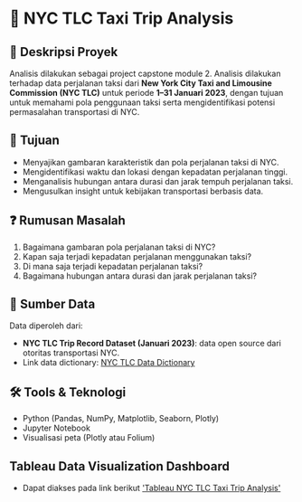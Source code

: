 # 🗽 NYC TLC Taxi Trip Analysis

## 📌 Deskripsi Proyek
Analisis dilakukan sebagai project capstone module 2. Analisis dilakukan terhadap data perjalanan taksi dari **New York City Taxi and Limousine Commission (NYC TLC)** untuk periode **1–31 Januari 2023**, dengan tujuan untuk memahami pola penggunaan taksi serta mengidentifikasi potensi permasalahan transportasi di NYC.

## 🎯 Tujuan
- Menyajikan gambaran karakteristik dan pola perjalanan taksi di NYC.
- Mengidentifikasi waktu dan lokasi dengan kepadatan perjalanan tinggi.
- Menganalisis hubungan antara durasi dan jarak tempuh perjalanan taksi.
- Mengusulkan insight untuk kebijakan transportasi berbasis data.

## ❓ Rumusan Masalah
1. Bagaimana gambaran pola perjalanan taksi di NYC?
2. Kapan saja terjadi kepadatan perjalanan menggunakan taksi?
3. Di mana saja terjadi kepadatan perjalanan taksi?
4. Bagaimana hubungan antara durasi dan jarak perjalanan taksi?

## 📂 Sumber Data
Data diperoleh dari:
- **NYC TLC Trip Record Dataset (Januari 2023)**: data open source dari otoritas transportasi NYC.
- Link data dictionary: [NYC TLC Data Dictionary](https://drive.google.com/file/d/1xhUlmGYo5VjiG1F9DnYPLiiKX8wWLHIZ/view?usp=drive_link)

## 🛠️ Tools & Teknologi
- Python (Pandas, NumPy, Matplotlib, Seaborn, Plotly)
- Jupyter Notebook
- Visualisasi peta (Plotly atau Folium)

## Tableau Data Visualization Dashboard
- Dapat diakses pada link berikut ['Tableau NYC TLC Taxi Trip Analysis'](https://public.tableau.com/app/profile/alfidhiya.amany.ramli/viz/NYCTLCDashboardJanuari2023/Dashboard1)
